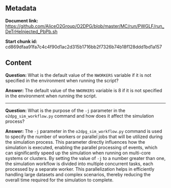 ## Metadata

**Document link:** https://github.com/AliceO2Group/O2DPG/blob/master/MC/run/PWGLF/run_DeTrHeInjected_PbPb.sh

**Start chunk id:** cd869dfaa91fa7c4c4f90d1ac2d315b1716bb2f7326b74b18f128ddd1bd1a157

## Content

**Question:** What is the default value of the `NWORKERS` variable if it is not specified in the environment when running the script?

**Answer:** The default value of the `NWORKERS` variable is 8 if it is not specified in the environment when running the script.

---

**Question:** What is the purpose of the `-j` parameter in the `o2dpg_sim_workflow.py` command and how does it affect the simulation process?

**Answer:** The `-j` parameter in the `o2dpg_sim_workflow.py` command is used to specify the number of workers or parallel jobs that will be utilized during the simulation process. This parameter directly influences how the simulation is executed, enabling the parallel processing of events, which can significantly speed up the simulation when running on multi-core systems or clusters. By setting the value of `-j` to a number greater than one, the simulation workflow is divided into multiple concurrent tasks, each processed by a separate worker. This parallelization helps in efficiently handling large datasets and complex scenarios, thereby reducing the overall time required for the simulation to complete.